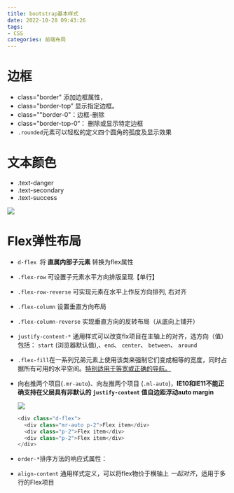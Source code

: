 ```yaml
---
title: bootstrap基本样式
date: 2022-10-28 09:43:26
tags: 
- CSS
categories: 前端布局
---
```


# 边框

- class="border"  添加边框属性，
- class="border-top” 显示指定边框。
- class=""border-0"：边框-删除
- class="border-top-0“： 删除或显示特定边框
- `.rounded`元素可以轻松的定义四个圆角的孤度及显示效果

# 文本颜色

- .text-danger
- .text-secondary
- .text-success

![](https://tva1.sinaimg.cn/large/008vxvgGly1h7ku4yzhrwj305n05fjrb.jpg)

# Flex弹性布局

- `d-flex `将 **直属内部子元素** 转换为flex属性

-  `.flex-row` 可设置子元素水平方向排版呈现【单行】

- `.flex-row-reverse` 可实现元素在水平上作反方向排列, 右对齐

-  `.flex-column` 设置垂直方向布局

- `.flex-column-reverse` 实现垂直方向的反转布局（从底向上铺开）

- `justify-content-*` 通用样式可以改变flx项目在主轴上的对齐，选方向（值）包括： `start` (浏览器默认值),、`end`、 `center`、 `between`、 `around`

- `.flex-fill`在一系列兄弟元素上使用该类来强制它们变成相等的宽度，同时占据所有可用的水平空间。[特别适用于等宽或正确的导航。](https://getbootstrap.net/docs/4.1/components/navs/#working-with-flex-utilities)

- 向右推两个项目(`.mr-auto`)、向左推两个项目 (`.ml-auto`)，**IE10和IE11不能正确支持在父层具有非默认的 `justify-content` 值自边距浮动auto margin** 

  ![](https://tva1.sinaimg.cn/large/008vxvgGly1h7ksut55d5j30vj01m0sm.jpg)

  ```js
  <div class="d-flex">
    <div class="mr-auto p-2">Flex item</div>
    <div class="p-2">Flex item</div>
    <div class="p-2">Flex item</div>
  </div>
  ```

- `order-*`排序方法的响应式属性：

- `align-content` 通用样式定义，可以将flex物价于横轴上 *一起对齐*，适用于多行的Flex项目

   

